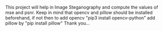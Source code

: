 This project will help in Image Steganography and compute the values of mse and psnr.
Keep in mind that opencv and pillow should be installed beforehand, 
if not then to add opencv  "pip3 install opencv-python"
add pillow by "pip install pillow"
Thank you...
